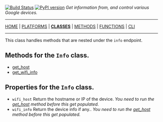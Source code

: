 [![Build Status][travis_status]][travis] [![PyPI version][pypi_badge]][pypi] _Get information from, and control various Google devices._

***

[HOME][home] | [PLATFORMS][platforms] | [**CLASSES**][classes] | [METHODS][methods] | [FUNCTIONS][functions] | [CLI][cli]

***

This class handles methods that are nested under the `info` endpoint.

## Methods for the `Info` class.

- [get_host](https://ludeeus.github.io/googledevices/methods/wifi/info/get_host)
- [get_wifi_info](https://ludeeus.github.io/googledevices/methods/wifi/info/get_wifi_info)

## Properties for the `Info` class.

- `wifi_host` Return the hostname or IP of the device. _You need to run the [get_host](https://ludeeus.github.io/googledevices/methods/wifi/info/get_host) method before this get populated._
- `wifi_info` Return the device info if any.. _You need to run the [get_host](https://ludeeus.github.io/googledevices/methods/wifi/info/get_host) method before this get populated._


<!-- menu -->
[travis]: https://travis-ci.com/ludeeus/googledevices
[travis_status]: https://travis-ci.com/ludeeus/googledevices.svg?branch=master
[pypi]:https://pypi.org/project/googledevices/
[pypi_badge]: https://badge.fury.io/py/googledevices.svg
[home]: https://ludeeus.github.io/googledevices
[platforms]: https://ludeeus.github.io/googledevices/platforms
[classes]: https://ludeeus.github.io/googledevices/classes
[methods]: https://ludeeus.github.io/googledevices/methods
[functions]: https://ludeeus.github.io/googledevices/functions
[cli]: https://ludeeus.github.io/googledevices/cli